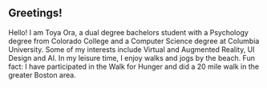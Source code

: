 ## Greetings!
Hello! I am Toya Ora, a dual degree bachelors student with a Psychology degree from Colorado College and a Computer Science degree at Columbia University. Some of my interests include Virtual and Augmented Reality, UI Design and AI. In my leisure time, I enjoy walks and jogs by the beach. Fun fact: I have participated in the Walk for Hunger and did a 20 mile walk in the greater Boston area. 



<!--

An "About me" section that describes your work and interests
Contributions you're proud of, and context about those contributions
Guidance for gtting help in communities where you're involved


**tora20/tora20** is a ✨ _special_ ✨ repository because its `README.md` (this file) appears on your GitHub profile.

Here are some ideas to get you started:

- 🔭 I’m currently working on ...
- 🌱 I’m currently learning ...
- 👯 I’m looking to collaborate on ...
- 🤔 I’m looking for help with ...
- 💬 Ask me about ...
- 📫 How to reach me: ...
- 😄 Pronouns: ...
- ⚡ Fun fact: ...
-->
